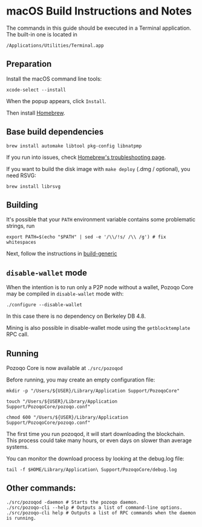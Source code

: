 # macOS Build Instructions and Notes

The commands in this guide should be executed in a Terminal application.
The built-in one is located in
```
/Applications/Utilities/Terminal.app
```

## Preparation
Install the macOS command line tools:

```shell
xcode-select --install
```

When the popup appears, click `Install`.

Then install [Homebrew](https://brew.sh).

## Base build dependencies

```shell
brew install automake libtool pkg-config libnatpmp
```

If you run into issues, check [Homebrew's troubleshooting page](https://docs.brew.sh/Troubleshooting).

If you want to build the disk image with `make deploy` (.dmg / optional), you need RSVG:
```shell
brew install librsvg
```

## Building

It's possible that your `PATH` environment variable contains some problematic strings, run
```shell
export PATH=$(echo "$PATH" | sed -e '/\\/!s/ /\\ /g') # fix whitespaces
```

Next, follow the instructions in [build-generic](build-generic.md)

## `disable-wallet` mode
When the intention is to run only a P2P node without a wallet, Pozoqo Core may be
compiled in `disable-wallet` mode with:
```shell
./configure --disable-wallet
```

In this case there is no dependency on Berkeley DB 4.8.

Mining is also possible in disable-wallet mode using the `getblocktemplate` RPC call.

## Running

Pozoqo Core is now available at `./src/pozoqod`

Before running, you may create an empty configuration file:
```shell
mkdir -p "/Users/${USER}/Library/Application Support/PozoqoCore"

touch "/Users/${USER}/Library/Application Support/PozoqoCore/pozoqo.conf"

chmod 600 "/Users/${USER}/Library/Application Support/PozoqoCore/pozoqo.conf"
```

The first time you run pozoqod, it will start downloading the blockchain. This process could
take many hours, or even days on slower than average systems.

You can monitor the download process by looking at the debug.log file:
```shell
tail -f $HOME/Library/Application\ Support/PozoqoCore/debug.log
```

## Other commands:

```shell
./src/pozoqod -daemon # Starts the pozoqo daemon.
./src/pozoqo-cli --help # Outputs a list of command-line options.
./src/pozoqo-cli help # Outputs a list of RPC commands when the daemon is running.
```
